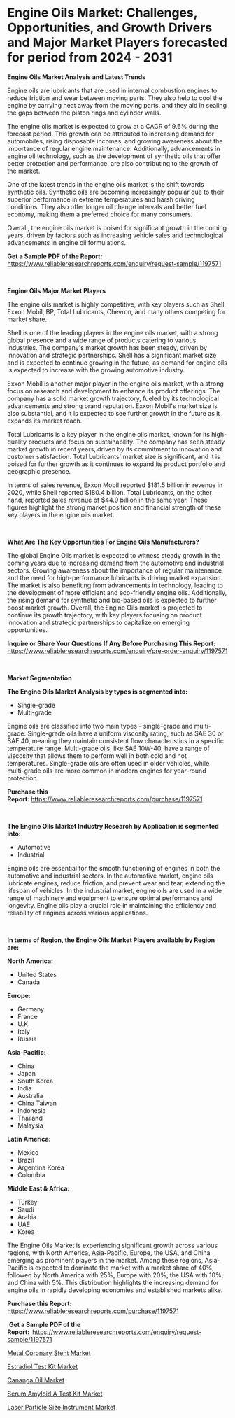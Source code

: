 <p><h1>Engine Oils Market: Challenges, Opportunities, and Growth Drivers and Major Market Players forecasted for period from 2024 - 2031</h1></p><p><strong>Engine Oils Market Analysis and Latest Trends</strong></p>
<p><p>Engine oils are lubricants that are used in internal combustion engines to reduce friction and wear between moving parts. They also help to cool the engine by carrying heat away from the moving parts, and they aid in sealing the gaps between the piston rings and cylinder walls.</p><p>The engine oils market is expected to grow at a CAGR of 9.6% during the forecast period. This growth can be attributed to increasing demand for automobiles, rising disposable incomes, and growing awareness about the importance of regular engine maintenance. Additionally, advancements in engine oil technology, such as the development of synthetic oils that offer better protection and performance, are also contributing to the growth of the market.</p><p>One of the latest trends in the engine oils market is the shift towards synthetic oils. Synthetic oils are becoming increasingly popular due to their superior performance in extreme temperatures and harsh driving conditions. They also offer longer oil change intervals and better fuel economy, making them a preferred choice for many consumers.</p><p>Overall, the engine oils market is poised for significant growth in the coming years, driven by factors such as increasing vehicle sales and technological advancements in engine oil formulations.</p></p>
<p><strong>Get a Sample PDF of the Report:&nbsp;</strong> <a href="https://www.reliableresearchreports.com/enquiry/request-sample/1197571">https://www.reliableresearchreports.com/enquiry/request-sample/1197571</a></p>
<p>&nbsp;</p>
<p><strong>Engine Oils Major Market Players</strong></p>
<p><p>The engine oils market is highly competitive, with key players such as Shell, Exxon Mobil, BP, Total Lubricants, Chevron, and many others competing for market share. </p><p>Shell is one of the leading players in the engine oils market, with a strong global presence and a wide range of products catering to various industries. The company's market growth has been steady, driven by innovation and strategic partnerships. Shell has a significant market size and is expected to continue growing in the future, as demand for engine oils is expected to increase with the growing automotive industry.</p><p>Exxon Mobil is another major player in the engine oils market, with a strong focus on research and development to enhance its product offerings. The company has a solid market growth trajectory, fueled by its technological advancements and strong brand reputation. Exxon Mobil's market size is also substantial, and it is expected to see further growth in the future as it expands its market reach.</p><p>Total Lubricants is a key player in the engine oils market, known for its high-quality products and focus on sustainability. The company has seen steady market growth in recent years, driven by its commitment to innovation and customer satisfaction. Total Lubricants' market size is significant, and it is poised for further growth as it continues to expand its product portfolio and geographic presence.</p><p>In terms of sales revenue, Exxon Mobil reported $181.5 billion in revenue in 2020, while Shell reported $180.4 billion. Total Lubricants, on the other hand, reported sales revenue of $44.9 billion in the same year. These figures highlight the strong market position and financial strength of these key players in the engine oils market.</p></p>
<p>&nbsp;</p>
<p><strong>What Are The Key Opportunities For Engine Oils Manufacturers?</strong></p>
<p><p>The global Engine Oils market is expected to witness steady growth in the coming years due to increasing demand from the automotive and industrial sectors. Growing awareness about the importance of regular maintenance and the need for high-performance lubricants is driving market expansion. The market is also benefiting from advancements in technology, leading to the development of more efficient and eco-friendly engine oils. Additionally, the rising demand for synthetic and bio-based oils is expected to further boost market growth. Overall, the Engine Oils market is projected to continue its growth trajectory, with key players focusing on product innovation and strategic partnerships to capitalize on emerging opportunities.</p></p>
<p><strong>Inquire or Share Your Questions If Any Before Purchasing This Report:</strong> <a href="https://www.reliableresearchreports.com/enquiry/pre-order-enquiry/1197571">https://www.reliableresearchreports.com/enquiry/pre-order-enquiry/1197571</a></p>
<p>&nbsp;</p>
<p><strong>Market Segmentation</strong></p>
<p><strong>The Engine Oils Market Analysis by types is segmented into:</strong></p>
<p><ul><li>Single-grade</li><li>Multi-grade</li></ul></p>
<p><p>Engine oils are classified into two main types - single-grade and multi-grade. Single-grade oils have a uniform viscosity rating, such as SAE 30 or SAE 40, meaning they maintain consistent flow characteristics in a specific temperature range. Multi-grade oils, like SAE 10W-40, have a range of viscosity that allows them to perform well in both cold and hot temperatures. Single-grade oils are often used in older vehicles, while multi-grade oils are more common in modern engines for year-round protection.</p></p>
<p><strong>Purchase this Report:&nbsp;</strong><a href="https://www.reliableresearchreports.com/purchase/1197571">https://www.reliableresearchreports.com/purchase/1197571</a></p>
<p>&nbsp;</p>
<p><strong>The Engine Oils Market Industry Research by Application is segmented into:</strong></p>
<p><ul><li>Automotive</li><li>Industrial</li></ul></p>
<p><p>Engine oils are essential for the smooth functioning of engines in both the automotive and industrial sectors. In the automotive market, engine oils lubricate engines, reduce friction, and prevent wear and tear, extending the lifespan of vehicles. In the industrial market, engine oils are used in a wide range of machinery and equipment to ensure optimal performance and longevity. Engine oils play a crucial role in maintaining the efficiency and reliability of engines across various applications.</p></p>
<p>&nbsp;</p>
<p><strong>In terms of Region, the Engine Oils Market Players available by Region are:</strong></p>
<p>
    <p> <strong> North America: </strong>
        <ul>
            <li>United States</li>
            <li>Canada</li>
        </ul>
        </p> 
    <p> <strong> Europe: </strong>
        <ul>
            <li>Germany</li>
            <li>France</li>
            <li>U.K.</li>
            <li>Italy</li>
            <li>Russia</li>
        </ul>
        </p> 
    <p> <strong> Asia-Pacific: </strong>
        <ul>
            <li>China</li>
            <li>Japan</li>
            <li>South Korea</li>
            <li>India</li>
            <li>Australia</li>
            <li>China Taiwan</li>
            <li>Indonesia</li>
            <li>Thailand</li>
            <li>Malaysia</li>
        </ul>
        </p> 
    <p> <strong> Latin America: </strong>
        <ul>
            <li>Mexico</li>
            <li>Brazil</li>
            <li>Argentina Korea</li>
            <li>Colombia</li>
        </ul>
        </p> 
    <p> <strong> Middle East & Africa: </strong>
        <ul>
            <li>Turkey</li>
            <li>Saudi</li>
            <li>Arabia</li>
            <li>UAE</li>
            <li>Korea</li>
        </ul>
    </p>
    </p>
<p><p>The Engine Oils Market is experiencing significant growth across various regions, with North America, Asia-Pacific, Europe, the USA, and China emerging as prominent players in the market. Among these regions, Asia-Pacific is expected to dominate the market with a market share of 40%, followed by North America with 25%, Europe with 20%, the USA with 10%, and China with 5%. This distribution highlights the increasing demand for engine oils in rapidly developing economies and established markets alike.</p></p>
<p><strong>Purchase this Report: </strong><a href="https://www.reliableresearchreports.com/purchase/1197571">https://www.reliableresearchreports.com/purchase/1197571</a></p>
<p>&nbsp;<strong>Get a Sample PDF of the Report:&nbsp;&nbsp;</strong><a href="https://www.reliableresearchreports.com/enquiry/request-sample/1197571">https://www.reliableresearchreports.com/enquiry/request-sample/1197571</a></p>
<p><strong></strong></p>
<p><p><a href="https://five-trouble-98a.notion.site/Global-Metal-Coronary-Stent-Market-Size-and-Market-Trends-Insights-and-Projections-from-2024-to-203-7dc0a11d432d4602a10d9eb04e6336cf">Metal Coronary Stent Market</a></p><p><a href="https://view.publitas.com/reportprime-1/estradiol-test-kit-market-insights-market-players-and-forecast-till-2030/">Estradiol Test Kit Market</a></p><p><a href="https://github.com/jodemen/Market-Research-Report-List-1/blob/main/cananga-oil-market.md">Cananga Oil Market</a></p><p><a href="https://view.publitas.com/reportprime-1/serum-amyloid-a-test-kit-market-size-furnishes-valuable-information-encompassing-market-share-market-trends-and-projections-spanning-from-2023-to-2030/">Serum Amyloid A Test Kit Market</a></p><p><a href="https://issuu.com/reportprime-2/docs/laser-particle-size-instrument-market-size-2030.pp">Laser Particle Size Instrument Market</a></p></p>